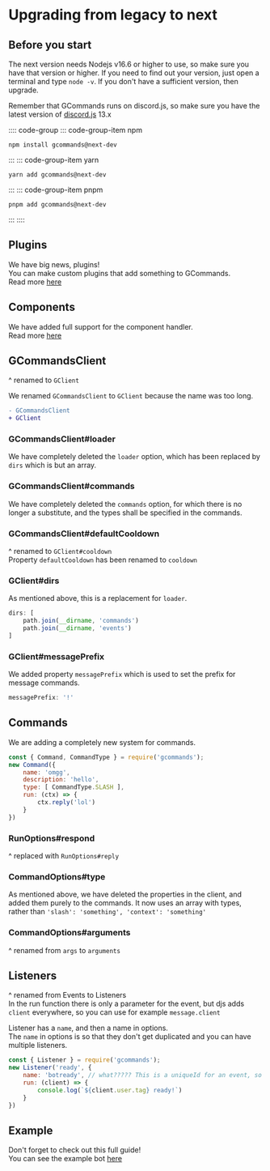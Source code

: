# Upgrading from legacy to next

## Before you start

The next version needs Nodejs v16.6 or higher to use, so make sure you have that version or higher. If you need to find out your version, just open a terminal and type `node -v`. If you don't have a sufficient version, then upgrade.

Remember that GCommands runs on discord.js, so make sure you have the latest version of [discord.js](https://npmjs.org/discord.js) 13.x

:::: code-group
::: code-group-item npm
```sh:no-line-numbers
npm install gcommands@next-dev
```
:::
::: code-group-item yarn
```sh:no-line-numbers
yarn add gcommands@next-dev
```
:::
::: code-group-item pnpm
```sh:no-line-numbers
pnpm add gcommands@next-dev
```
:::
::::

## Plugins
We have big news, plugins!  
You can make custom plugins that add something to GCommands.  
Read more [here](../plugins/first-plugin)

## Components
We have added full support for the component handler.  
Read more [here](../getting-started/first-component)

## GCommandsClient
^ renamed to `GClient`

We renamed `GCommandsClient` to `GClient` because the name was too long.

```diff
- GCommandsClient
+ GClient
```

### GCommandsClient#loader
We have completely deleted the `loader` option, which has been replaced by `dirs` which is but an array.

### GCommandsClient#commands
We have completely deleted the `commands` option, for which there is no longer a substitute, and the types shall be specified in the commands.

### GCommandsClient#defaultCooldown
^ renamed to `GClient#cooldown`  
Property `defaultCooldown` has been renamed to `cooldown`

### GClient#dirs
As mentioned above, this is a replacement for `loader`.

```js
dirs: [
    path.join(__dirname, 'commands')
    path.join(__dirname, 'events')
]
```

### GClient#messagePrefix
We added property `messagePrefix` which is used to set the prefix for message commands.

```js
messagePrefix: '!'
```

## Commands
We are adding a completely new system for commands.

```js
const { Command, CommandType } = require('gcommands');
new Command({
    name: 'omgg',
    description: 'hello',
    type: [ CommandType.SLASH ],
    run: (ctx) => {
        ctx.reply('lol')
    }
})
```

### RunOptions#respond
^ replaced with `RunOptions#reply`

### CommandOptions#type
As mentioned above, we have deleted the properties in the client, and added them purely to the commands. It now uses an array with types, rather than `'slash': 'something', 'context': 'something'`

### CommandOptions#arguments
^ renamed from `args` to `arguments`

## Listeners
^ renamed from Events to Listeners  
In the run function there is only a parameter for the event, but djs adds `client` everywhere, so you can use for example `message.client`  
  
Listener has a `name`, and then a name in options.  
The `name` in options is so that they don't get duplicated and you can have multiple listeners.

```js
const { Listener } = require('gcommands');
new Listener('ready', {
    name: 'botready', // what????? This is a uniqueId for an event, so you can have more of them and not get replaced.
    run: (client) => {
        console.log(`${client.user.tag} ready!`)
    }
})
```

## Example
Don't forget to check out this full guide!  
You can see the example bot [here](https://github.com/Garlic-Team/GCommands/tree/next/example)
